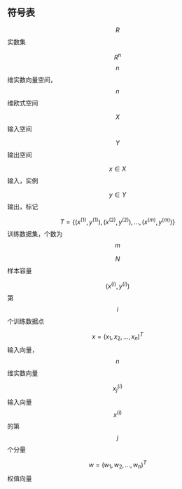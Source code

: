 ## **符号表**

$$R$$                                                                                           实数集

$$R^n$$                                                                                        $$n$$维实数向量空间，$$n$$维欧式空间

$$X$$                                                                                           输入空间

$$Y$$                                                                                            输出空间

$$x     \in X$$                                                                                   输入，实例

$$y\in Y$$                                                                                    输出，标记

$$T=\{(x^{(1)},y^{(1)}),(x^{(2)},y^{(2)}),...,(x^{(m)},y^{(m)})\}$$       训练数据集，个数为$$m$$

$$N$$                                                                                           样本容量

$$(x^{(i)},y^{(i)})$$                                                                             第$$i$$个训练数据点

$$x=(x_1,x_2,...,x_n)^T$$                                                      输入向量，$$n$$维实数向量

$$x_j^{(i)}$$                                                                                         输入向量$$x^{(i)}$$的第$$j$$个分量

$$w=(w_1,w_2,...,w_n)^T$$                                                   权值向量



